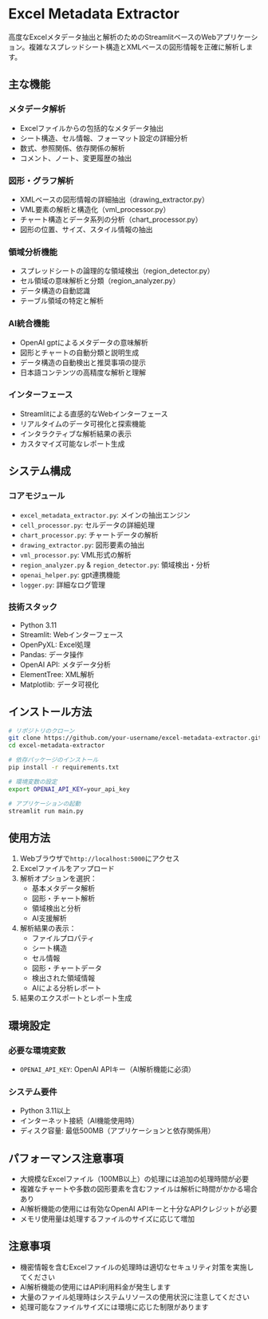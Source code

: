 # Excel Metadata Extractor

高度なExcelメタデータ抽出と解析のためのStreamlitベースのWebアプリケーション。複雑なスプレッドシート構造とXMLベースの図形情報を正確に解析します。

## 主な機能

### メタデータ解析
- Excelファイルからの包括的なメタデータ抽出
- シート構造、セル情報、フォーマット設定の詳細分析
- 数式、参照関係、依存関係の解析
- コメント、ノート、変更履歴の抽出

### 図形・グラフ解析
- XMLベースの図形情報の詳細抽出（drawing_extractor.py）
- VML要素の解析と構造化（vml_processor.py）
- チャート構造とデータ系列の分析（chart_processor.py）
- 図形の位置、サイズ、スタイル情報の抽出

### 領域分析機能
- スプレッドシートの論理的な領域検出（region_detector.py）
- セル領域の意味解析と分類（region_analyzer.py）
- データ構造の自動認識
- テーブル領域の特定と解析

### AI統合機能
- OpenAI gptによるメタデータの意味解析
- 図形とチャートの自動分類と説明生成
- データ構造の自動検出と推奨事項の提示
- 日本語コンテンツの高精度な解析と理解

### インターフェース
- Streamlitによる直感的なWebインターフェース
- リアルタイムのデータ可視化と探索機能
- インタラクティブな解析結果の表示
- カスタマイズ可能なレポート生成

## システム構成

### コアモジュール
- `excel_metadata_extractor.py`: メインの抽出エンジン
- `cell_processor.py`: セルデータの詳細処理
- `chart_processor.py`: チャートデータの解析
- `drawing_extractor.py`: 図形要素の抽出
- `vml_processor.py`: VML形式の解析
- `region_analyzer.py` & `region_detector.py`: 領域検出・分析
- `openai_helper.py`: gpt連携機能
- `logger.py`: 詳細なログ管理

### 技術スタック
- Python 3.11
- Streamlit: Webインターフェース
- OpenPyXL: Excel処理
- Pandas: データ操作
- OpenAI API: メタデータ分析
- ElementTree: XML解析
- Matplotlib: データ可視化

## インストール方法

```bash
# リポジトリのクローン
git clone https://github.com/your-username/excel-metadata-extractor.git
cd excel-metadata-extractor

# 依存パッケージのインストール
pip install -r requirements.txt

# 環境変数の設定
export OPENAI_API_KEY=your_api_key

# アプリケーションの起動
streamlit run main.py
```

## 使用方法

1. Webブラウザで`http://localhost:5000`にアクセス
2. Excelファイルをアップロード
3. 解析オプションを選択：
   - 基本メタデータ解析
   - 図形・チャート解析
   - 領域検出と分析
   - AI支援解析
4. 解析結果の表示：
   - ファイルプロパティ
   - シート構造
   - セル情報
   - 図形・チャートデータ
   - 検出された領域情報
   - AIによる分析レポート
5. 結果のエクスポートとレポート生成

## 環境設定

### 必要な環境変数
- `OPENAI_API_KEY`: OpenAI APIキー（AI解析機能に必須）

### システム要件
- Python 3.11以上
- インターネット接続（AI機能使用時）
- ディスク容量: 最低500MB（アプリケーションと依存関係用）

## パフォーマンス注意事項

- 大規模なExcelファイル（100MB以上）の処理には追加の処理時間が必要
- 複雑なチャートや多数の図形要素を含むファイルは解析に時間がかかる場合あり
- AI解析機能の使用には有効なOpenAI APIキーと十分なAPIクレジットが必要
- メモリ使用量は処理するファイルのサイズに応じて増加

## 注意事項

- 機密情報を含むExcelファイルの処理時は適切なセキュリティ対策を実施してください
- AI解析機能の使用にはAPI利用料金が発生します
- 大量のファイル処理時はシステムリソースの使用状況に注意してください
- 処理可能なファイルサイズには環境に応じた制限があります